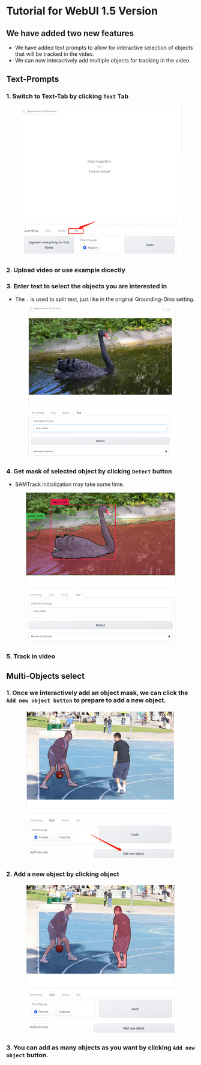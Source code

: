 # Tutorial for WebUI 1.5 Version
## We have added two new features
- We have added text prompts to allow for interactive selection of objects that will be tracked in the video.
- We can now interactively add multiple objects for tracking in the video.


## Text-Prompts
### 1. Switch to Text-Tab by clicking `Text` Tab

<p align="center">
<img src="./img/switch2textT.jpg" height="400">
</p>

### 2. Upload video or use example dicectly

### 3. Enter text to select the objects you are interested in
- The `.` is used to split text, just like in the original Grounding-Dino setting.

<p align="center">
<img src="./img/enter_text.jpg" height="400", width="400">
</p>

### 4. Get mask of selected object by clicking `Detect` button
- SAMTrack initialization may take some time.

<p align="center">
<img src="./img/detect_result.jpg" height="400", width="400">
</p>

### 5. Track in video

## Multi-Objects select
### 1. Once we interactively add an object mask, we can click the `Add new object button` to prepare to add a new object.

<p align="center">
<img src="./img/new_object.jpg" height="400", width="400">
</p>

### 2. Add a new object by clicking object

<p align="center">
<img src="./img/second_object.jpg" height="400", width="400">
</p>

### 3. You can add as many objects as you want by clicking `Add new object` button.